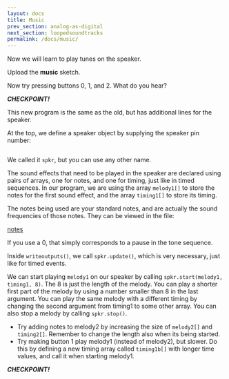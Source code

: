 ```yaml
---
layout: docs
title: Music
prev_section: analog-as-digital
next_section: loopedsoundtracks
permalink: /docs/music/
---
```


Now we will learn to play tunes on the speaker. 

Upload the **music** sketch.

Now try pressing buttons 0, 1, and 2. What do you hear?

**_CHECKPOINT!_**

This new program is the same as the old, but has additional lines for the speaker.

At the top, we define a speaker object by supplying the speaker pin number:

```Pb_speaker spkr(14);
```

We called it ```spkr```, but you can use any other name.

The sound effects that need to be played in the speaker are declared
using pairs of arrays, one for notes, and one for timing, just like in
timed sequences. In our program, we are using the array
```melody1[]``` to store the notes for the first sound effect, and the
array ```timing1[]``` to store its timing.

The notes being used are your standard notes, and are actually the
sound frequencies of those notes. They can be viewed in the file:

<a href="{{ site.baseurl }}/sketches/notes.h">notes</a>


If you use a 0, that simply corresponds to a pause in the tone sequence.


Inside ```writeoutputs()```, we call ```spkr.update()```, which is
very necessary, just like for timed events.

We can start playing ```melody1``` on our speaker by calling
```spkr.start(melody1, timing1, 8)```. The 8 is just the length of the
melody. You can play a shorter first part of the melody by using a
number smaller than 8 in the last argument. You can play the same
melody with a different timing by changing the second argument from
timing1 to some other array. You can also stop a melody by calling
```spkr.stop()```.


- Try adding notes to melody2 by increasing the size of
  ```melody2[]``` and ```timing2[]```. Remember to change the length also when its being started.
- Try making button 1 play melody1 (instead of melody2), but slower. Do this by defining a new timing array called ```timing1b[]``` with longer time values, and call it when starting melody1.

**_CHECKPOINT!_**
